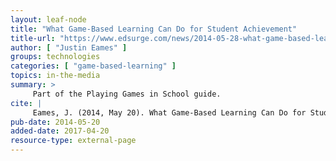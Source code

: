 ```yaml
---
layout: leaf-node
title: "What Game-Based Learning Can Do for Student Achievement"
title-url: "https://www.edsurge.com/news/2014-05-28-what-game-based-learning-can-do-for-student-achievement"
author: [ "Justin Eames" ]
groups: technologies
categories: [ "game-based-learning" ]
topics: in-the-media
summary: >
     Part of the Playing Games in School guide.
cite: |
     Eames, J. (2014, May 20). What Game-Based Learning Can Do for Student Achievement. Retrieved from: https://www.edsurge.com/news/2014-05-28-what-game-based-learning-can-do-for-student-achievement
pub-date: 2014-05-20
added-date: 2017-04-20
resource-type: external-page
---
```

